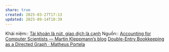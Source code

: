 ```yaml
---
share: true
created: 2025-03-27T17:13
updated: 2025-09-14T10:39
---
```

Khái niệm:: 
[Tài khoản là nút, giao dịch là cạnh](./K%E1%BA%BF%20ho%E1%BA%A1ch%20t%C3%A0i%20ch%C3%ADnh/T%C3%A0i%20kho%E1%BA%A3n%20l%C3%A0%20n%C3%BAt,%20giao%20d%E1%BB%8Bch%20l%C3%A0%20c%E1%BA%A1nh.md)
Nguồn:: [Accounting for Computer Scientists — Martin Kleppmann’s blog](https://martin.kleppmann.com/2011/03/07/accounting-for-computer-scientists.html)
[Double-Entry Bookkeeping as a Directed Graph · Matheus Portela](https://matheusportela.com/double-entry-bookkeeping-as-a-directed-graph)